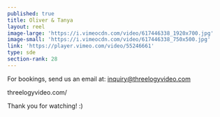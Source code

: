 ```yaml
---
published: true
title: Oliver & Tanya
layout: reel
image-large: 'https://i.vimeocdn.com/video/617446338_1920x700.jpg'
image-small: 'https://i.vimeocdn.com/video/617446338_750x500.jpg'
link: 'https://player.vimeo.com/video/55246661'
type: sde
section-rank: 28
---
```

For bookings, send us an email at: inquiry@threelogyvideo.com

threelogyvideo.com/

Thank you for watching! :)